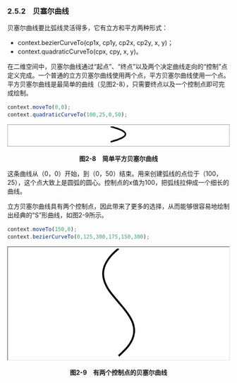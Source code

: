 ### 2.5.2　贝塞尔曲线

贝塞尔曲线要比弧线灵活得多，它有立方和平方两种形式：

+ context.bezierCurveTo(cp1x, cp1y, cp2x, cp2y, x, y)；
+ context.quadraticCurveTo(cpx, cpy, x, y)。

在二维空间中，贝塞尔曲线通过“起点”、“终点”以及两个决定曲线走向的“控制”点定义完成。一个普通的立方贝塞尔曲线使用两个点，平方贝塞尔曲线使用一个点。平方贝塞尔曲线是最简单的曲线（见图2-8），只需要终点以及一个控制点即可完成绘制。

```javascript
context.moveTo(0,0);
context.quadraticCurveTo(100,25,0,50);
```

![13.png](../images/13.png)
<center class="my_markdown"><b class="my_markdown">图2-8　简单平方贝塞尔曲线</b></center>

这条曲线从（0，0）开始，到（0，50）结束。用来创建弧线的点位于（100，25），这个点大致上是圆弧的圆心。控制点的x值为100，把弧线拉伸成一个细长的曲线。

立方贝塞尔曲线具有两个控制点，因此带来了更多的选择，从而能够很容易地绘制出经典的“S”形曲线，如图2-9所示。

```javascript
context.moveTo(150,0);
context.bezierCurveTo(0,125,300,175,150,300);
```

![14.png](../images/14.png)
<center class="my_markdown"><b class="my_markdown">图2-9　有两个控制点的贝塞尔曲线</b></center>

